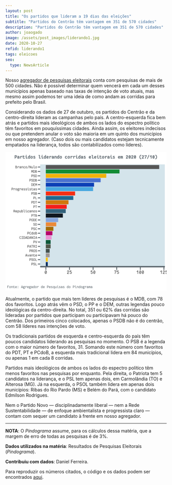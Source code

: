 ```yaml
---
layout: post
title: "Os partidos que lideram a 19 dias das eleições"
subtitle: "Partidos do Centrão têm vantagem em 351 de 570 cidades"
description: "Partidos do Centrão têm vantagem em 351 de 570 cidades"
author: joaogado
image: /assets/post_images/liderando1.jpg
date: 2020-10-27
refid: liderando1
tags: eleicoes
seo:
  type: NewsArticle
---
```


<p>Nosso <a href="https://pindograma.shinyapps.io/agregador">agregador de pesquisas eleitorais</a> conta com pesquisas de mais de 500 cidades. Não é possível determinar quem vencerá em cada um desses municípios apenas baseado nas taxas de intenção de voto atuais, mas mesmo assim podemos ter uma ideia de como andam as corridas para prefeito pelo Brasil.</p>
<p>Considerando os dados de 27 de outubro, os partidos do Centrão e da centro-direita lideram as campanhas pelo país. A centro-esquerda fica bem atrás e partidos mais ideológicos de ambos os lados do espectro político têm favoritos em pouquíssimas cidades. Ainda assim, os eleitores indecisos ou que pretendem anular o voto são maioria em um quinto dos municípios em nosso agregador. (Caso dois ou mais candidatos estejam tecnicamente empatados na liderança, todos são contabilizados como líderes).</p>
<p><img style="max-height: 1000px;" src="/assets/post_images/liderando1_files/figure-html/unnamed-chunk-2-1.png" width="672" /></p>
<p>Atualmente, o partido que mais tem líderes de pesquisas é o MDB, com 78 dos favoritos. Logo atrás vêm o PSD, o PP e o DEM, outras legendas pouco ideológicas da centro-direita. No total, 351 ou 62% das corridas são lideradas por partidos que participam ou participavam há pouco do Centrão. Dos primeiros cinco colocados, apenas o PSDB não é do centrão, com 58 líderes nas intenções de voto.</p>
<p>Os tradicionais partidos de esquerda e centro-esquerda do país têm poucos candidatos liderando as pesquisas no momento. O PSB é a legenda com o maior número de favoritos, 31. Somando este número com favoritos do PDT, PT e PCdoB, a esquerda mais tradicional lidera em 84 municípios, ou apenas 1 em cada 8 corridas.</p>
<p>Partidos mais ideológicos de ambos os lados do espectro político têm menos favoritos nas pesquisas por enquanto. Pela direita, o Patriota tem 5 candidatos na liderança, e o PSL tem apenas dois, em Carmolândia (TO) e Alterosa (MG). Já na esquerda, o PSOL também lidera em apenas dois municípios: Ribas do Rio Pardo (MS) e Belém do Pará, com o candidato Edmilson Rodrigues.</p>
<p>Nem o Partido Novo — disciplinadamente liberal — nem a Rede Sustentabilidade — de enfoque ambientalista e progressista claro — contam com sequer um candidato à frente em nosso agregador.</p>
<hr />
<p><strong>NOTA</strong>: O <em>Pindograma</em> assume, para os cálculos dessa matéria, que a margem de erro de todas as pesquisas é de 3%.</p>
<p><strong>Dados utilizados na matéria</strong>: Resultados de Pesquisas Eleitorais (<em>Pindograma</em>).</p>
<p><strong>Contribuiu com dados</strong>: Daniel Ferreira.</p>
<p>Para reproduzir os números citados, o código e os dados podem ser encontrados <a href="https://github.com/pindograma/materias/blob/master/2020-10-27-liderando/liderando1.Rmd">aqui</a>.</p>
